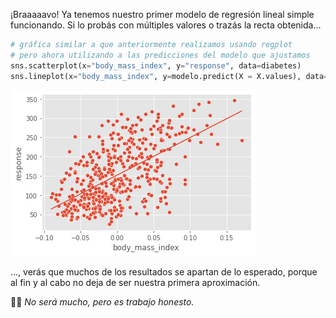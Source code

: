 ¡Braaaaavo! Ya tenemos nuestro primer modelo de regresión lineal simple funcionando. Si lo probás con múltiples valores o trazás la recta obtenida...

```python
# gráfica similar a que anteriormente realizamos usando regplot
# pero ahora utilizando a las predicciones del modelo que ajustamos
sns.scatterplot(x="body_mass_index", y="response", data=diabetes)
sns.lineplot(x="body_mass_index", y=modelo.predict(X = X.values), data=diabetes)
```

<img src="https://raw.githubusercontent.com/MumukiProject/mumuki-guia-python3-regresion-lineal/master/assets/regplot_real_1672436347390.png" alt="regplot_real_1672436347390.png" width="auto" height="auto">

..., verás que muchos de los resultados se apartan de lo esperado, porque al fin y al cabo no deja de ser nuestra primera aproximación. 

🧑‍🌾 _No será mucho, pero es trabajo honesto._ 

